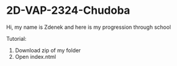 # 2D-VAP-2324-Chudoba
Hi, my name is Zdenek and here is my progression through school 

Tutorial:
1) Download zip of my folder
2) Open index.ntml
